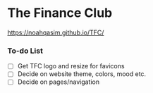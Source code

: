 # The Finance Club
https://noahqasim.github.io/TFC/

### To-do List

- [ ] Get TFC logo and resize for favicons
- [ ] Decide on website theme, colors, mood etc.
- [ ] Decide on pages/navigation
